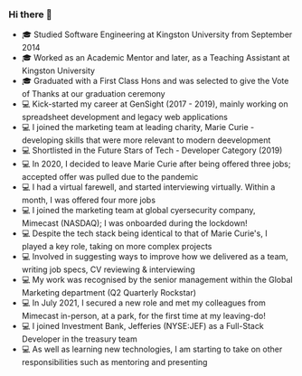 ### Hi there 👋

- 🎓 Studied Software Engineering at Kingston University from September 2014
- 🎓 Worked as an Academic Mentor and later, as a Teaching Assistant at Kingston University
- 🎓 Graduated with a First Class Hons and was selected to give the Vote of Thanks at our graduation ceremony
- 💻 Kick-started my career at GenSight (2017 - 2019), mainly working on spreadsheet development and legacy web applications
- 💻 I joined the marketing team at leading charity, Marie Curie - developing skills that were more relevant to modern deevelopment
- 💻 Shortlisted in the Future Stars of Tech - Developer Category (2019)
- 💻 In 2020, I decided to leave Marie Curie after being offered three jobs; accepted offer was pulled due to the pandemic
- 💻 I had a virtual farewell, and started interviewing virtually. Within a month, I was offered four more jobs
- 💻 I joined the marketing team at global cyersecurity company, Mimecast (NASDAQ); I was onboarded during the lockdown!
- 💻 Despite the tech stack being identical to that of Marie Curie's, I played a key role, taking on more complex projects
- 💻 Involved in suggesting ways to improve how we delivered as a team, writing job specs, CV reviewing & interviewing
- 💻 My work was recognised by the senior management within the Global Marketing department (Q2 Quarterly Rockstar)
- 💻 In July 2021, I secured a new role and met my colleagues from Mimecast in-person, at a park, for the first time at my leaving-do!
- 💻 I joined Investment Bank, Jefferies (NYSE:JEF) as a Full-Stack Developer in the treasury team
- 💻 As well as learning new technologies, I am starting to take on other responsibilities such as mentoring and presenting
